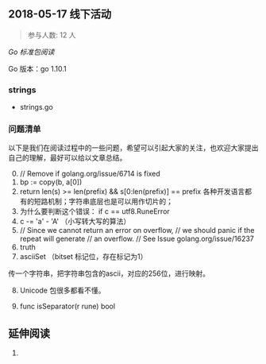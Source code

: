 ## 2018-05-17 线下活动

>参与人数: 12 人

*Go 标准包阅读*

Go 版本：go 1.10.1

### strings

- strings.go

### 问题清单

以下是我们在阅读过程中的一些问题，希望可以引起大家的关注，也欢迎大家提出自己的理解，最好可以给以文章总结。

0. // Remove if golang.org/issue/6714 is fixed
1. bp := copy(b, a[0])
2. return len(s) >= len(prefix) && s[0:len(prefix)] == prefix 各种开发语言都有的短路机制；字符串底层也是可以用作切片的；
3. 为什么要判断这个错误：		if c == utf8.RuneError
4. c -= 'a' - 'A' （小写转大写的算法）
5. // Since we cannot return an error on overflow,
	// we should panic if the repeat will generate
	// an overflow.
	// See Issue golang.org/issue/16237
6. truth
7. asciiSet （bitset 标记位，存在标记为1）

传一个字符串，把字符串包含的ascii，对应的256位，进行映射。

8. Unicode 包很多都看不懂。

9. func isSeparator(r rune) bool

## 延伸阅读

1. 